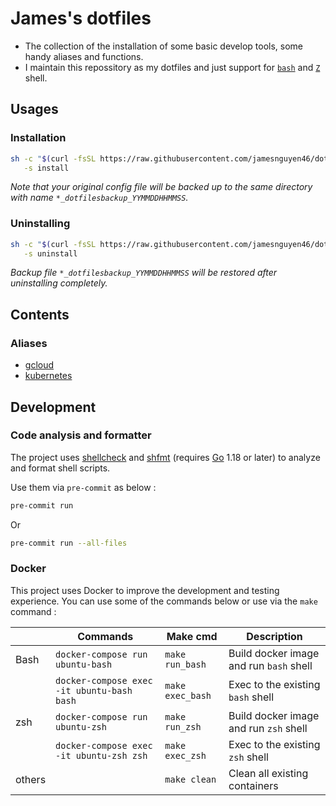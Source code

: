 # James's dotfiles

- The collection of the installation of some basic develop tools, some handy aliases and functions.
- I maintain this repossitory as my dotfiles and just support for [`bash`](https://en.wikipedia.org/wiki/Bash_(Unix_shell)) and [`Z`](https://en.wikipedia.org/wiki/Z_shell) shell.

## Usages

### Installation

```sh
sh -c "$(curl -fsSL https://raw.githubusercontent.com/jamesnguyen46/dotfiles/main/scripts/bootstrap.sh)" \
   -s install
```

*Note that your original config file will be backed up to the same directory with name `*_dotfilesbackup_YYMMDDHHMMSS`.*

### Uninstalling

```sh
sh -c "$(curl -fsSL https://raw.githubusercontent.com/jamesnguyen46/dotfiles/main/scripts/bootstrap.sh)" \
   -s uninstall
```

*Backup file `*_dotfilesbackup_YYMMDDHHMMSS` will be restored after uninstalling completely.*

## Contents

### Aliases

- [gcloud](docs/gcloud_aliases.md)
- [kubernetes](docs/kubernetes_aliases.md)

## Development

### Code analysis and formatter

The project uses [shellcheck](https://github.com/koalaman/shellcheck) and [shfmt](https://github.com/mvdan/sh) (requires [Go](https://go.dev/doc/install) 1.18 or later) to analyze and format shell scripts.

Use them via `pre-commit` as below :

```sh
pre-commit run
```

Or

```sh
pre-commit run --all-files
```

### Docker

This project uses Docker to improve the development and testing experience.
You can use some of the commands below or use via the `make` command :

|        | Commands                                   | Make cmd         | Description                             |
| ------ | ------------------------------------------ | ---------------- | --------------------------------------- |
| Bash   | `docker-compose run ubuntu-bash`           | `make run_bash`  | Build docker image and run `bash` shell |
|        | `docker-compose exec -it ubuntu-bash bash` | `make exec_bash` | Exec to the existing `bash` shell       |
| zsh    | `docker-compose run ubuntu-zsh`            | `make run_zsh`   | Build docker image and run `zsh` shell  |
|        | `docker-compose exec -it ubuntu-zsh zsh`   | `make exec_zsh`  | Exec to the existing `zsh` shell        |
| others |                                            | `make clean`     | Clean all existing containers           |
